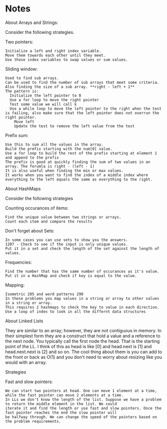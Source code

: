 # Notes

About Arrays and Strings:

Consider the following strategies.

Two pointers:
  
    Initialize a left and right index variable.
    Move them towards each other until they meet.
    Use those index variables to swap values or sum values.
    
Sliding window:
  
    Used to find sub arrays.
    Can be used to find the number of sub arrays that meet some criteria.
    Also finding the size of a sub array. **right - left + 1**
    The pattern is: 
      Initialize the left pointer to 0
      Use a for loop to move the right pointer
      Test some value we will call k
      Use a while loop to move the left pointer to the right when the test is failing, also make sure that the left pointer does not overrun the right pointer.
        Move left
        Update the test to remove the left value from the test
    
Prefix sum:
  
    Use this to sum all the values in the array.
    Build the prefix starting with the num[0] value.
    Use a for loop to build the rest of the prefix starting at element 1 and append to the prefix
    The prefix is good at quickly finding the sum of two values in an array. The forumla is right - (left - 1)
    It is also useful when finding the min or max values.
    It works when you want to find the index of a middle index where everything to the left equals the same as everything to the right.

About HashMaps

Consider the following strategies

Counting occurances of items:

    Find the unique value between two strings or arrays.
    Count each item and compare the results

Don't forget about Sets:

    In some cases you can use sets to show you the answers.
    1207 - Check to see if the input is only unique values.
    Put it in a set and check the length of the set against the length of values.

Frequencies:

    Find the number that has the same number of occurances as it's value.
    Put it in a HashMap and check if key is equal to the value.

Mapping: 

    Isometric 205 and word patterns 290
    In these problems you map values in a string or array to other values in a string or array.
    This requires 2 hashmaps to check the key to value in each direction.
    Use a loop of index to look in all the differnt data structures

About Linked Lists

They are similar to an array; however, they are not contiguous in memory. In their simplest form they are a construct that hold
a value and a reference to the next node. You typically call the first node the head. That is the starting point of the LL. I think 
of this as head is like [0] and head.next is [1] and head.next.next is [2] and so on. The cool thing about them is you can add to 
the front or back as O(1) and you don't need to worry about resizing like you would with an array.

Strategies

Fast and slow pointers:

    We can start two pointers at head. One can move 1 element at a time, while the fast pointer can move 2 elements at a time.
    In LLs we don't know the length of the list. Suppose we have a problem to return the middle element in the list. We could
    iterate it and find the length or use fast and slow pointers. Once the fast pointer reaches the end the slow pointer will 
    be halfway through. We can change the speed of the pointers based on the problem requirements.

